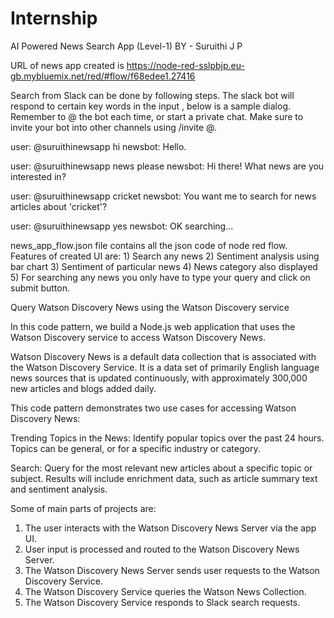 # Internship  
AI Powered News Search App (Level-1)
	BY - Suruithi J P

URL of news app created is https://node-red-sslpbjp.eu-gb.mybluemix.net/red/#flow/f68edee1.27416

Search from Slack can be done by following steps.
The slack bot will respond to certain key words in the input , below is a sample dialog. 
Remember to @ the bot each time, or start a private chat. 
Make sure to invite your bot into other channels using /invite @<my bot>.

user: @suruithinewsapp hi
newsbot: Hello.

user: @suruithinewsapp news please
newsbot: Hi there! What news are you interested in?

user: @suruithinewsapp cricket
newsbot: You want me to search for news articles about 'cricket'?

user: @suruithinewsapp yes
newsbot: OK searching...



news_app_flow.json file contains all the json code of node red flow.
Features of created UI are:
	1) Search any news
	2) Sentiment analysis using bar chart
	3) Sentiment of particular news
	4) News category also displayed
	5) For searching any news you only have to type your query and click on submit button.


Query Watson Discovery News using the Watson Discovery service

In this code pattern, we build a Node.js web application that uses the Watson Discovery service to access Watson Discovery News.

Watson Discovery News is a default data collection that is associated with the Watson Discovery Service. It is a data set of primarily English language news sources that is updated continuously, with approximately 300,000 new articles and blogs added daily.



This code pattern demonstrates two use cases for accessing Watson Discovery News:

Trending Topics in the News: Identify popular topics over the past 24 hours. Topics can be general, or for a specific industry or category.

Search: Query for the most relevant new articles about a specific topic or subject. Results will include enrichment data, such as article summary text and sentiment analysis.

Some of main parts of projects are:
1. The user interacts with the Watson Discovery News Server via the app UI.
2. User input is processed and routed to the Watson Discovery News Server.
3. The Watson Discovery News Server sends user requests to the Watson Discovery Service.
4. The Watson Discovery Service queries the Watson News Collection.
5. The Watson Discovery Service responds to Slack search requests.


